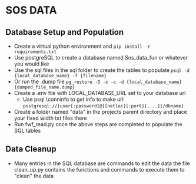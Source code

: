# SOS DATA
## Database Setup and Population
- Create a virtual python environment and `pip install -r requirements.txt`
- Use postgreSQL to create a database named Sos\_data\_fun or whatever you would like
- Use the sql files in the sql folder to create the tables to populate `psql -d {local_database_name} -f {filename}`
- Or run the .dump file `pg_restore -O -x -c -d {local_database_name} {dumped_file_name.dump}`
- Create a .env file with LOCAL\_DATABASE\_URL set to your database url 
    - Use psql \conninfo to get info to make url `postgresql://[user[:password]@][netloc][:port][,...][/dbname]`
- Create a folder named "data" in the projects parent directory and place your fixed width txt files there
- Run fwf\_read.py once the above steps are completed to populate the SQL tables

## Data Cleanup
- Many entries in the SQL database are commands to edit the data the file clean\_up.py contains the functions and commands to execute them to "clean" the data


